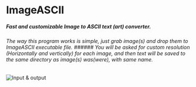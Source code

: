# ImageASCII

##### Fast and customizable Image to ASCII text (art) converter.

###### The way this program works is simple, just grab image(s) and drop them to ImageASCII executable file. ###### You will be asked for custom resolution (Horizontally and vertically) for each image, and then text will be saved to the same directory as image(s) was(were), with same name.

![Input & output](https://i.imgur.com/TrcnRNg.png)
